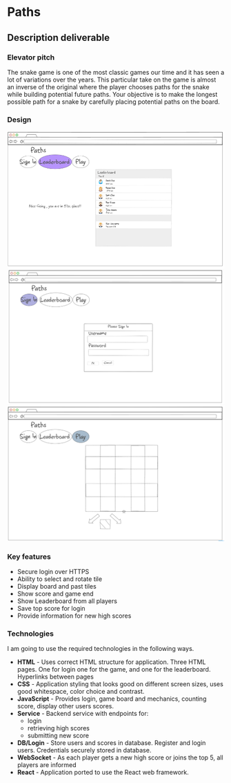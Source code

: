 # Paths

## Description deliverable

### Elevator pitch

The snake game is one of the most classic games our time and it has seen a lot of variations over the years. This particular take on the game is almost an inverse of the original where the player chooses paths for the snake while building potential future paths. Your objective is to make the longest possible path for a snake by carefully placing potential paths on the board.
### Design


![Leaderboard](https://github.com/arftonlum/Startup/blob/main/Pathsleaderboard.png) ![SignIn](https://github.com/arftonlum/Startup/blob/main/Pathssignin.png) ![Play](https://github.com/arftonlum/Startup/blob/main/Pathsplay.png)
### Key features

- Secure login over HTTPS
- Ability to select and rotate tile
- Display board and past tiles
- Show score and game end
- Show Leaderboard from all players
- Save top score for login
- Provide information for new high scores

### Technologies

I am going to use the required technologies in the following ways.

- **HTML** - Uses correct HTML structure for application. Three HTML pages. One for login one for the game, and one for the leaderboard. Hyperlinks between pages
- **CSS** - Application styling that looks good on different screen sizes, uses good whitespace, color choice and contrast.
- **JavaScript** - Provides login, game board and mechanics, counting score, display other users scores.
- **Service** - Backend service with endpoints for:
  - login
  - retrieving high scores
  - submitting new score
- **DB/Login** - Store users and scores in database. Register and login users. Credentials securely stored in database.
- **WebSocket** - As each player gets a new high score or joins the top 5, all players are informed
- **React** - Application ported to use the React web framework.
